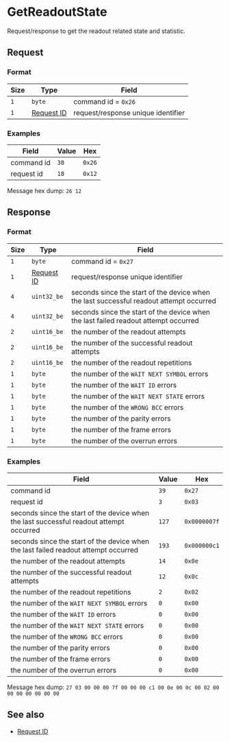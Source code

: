 # GetReadoutState

Request/response to get the readout related state and statistic.


## Request

### Format

| Size | Type                                 | Field                              |
| ---- | ------------------------------------ | ---------------------------------- |
| `1`  | `byte`                               | command id = `0x26`                |
| `1`  | [Request ID](../types.md#request-id) | request/response unique identifier |

### Examples

| Field      | Value | Hex    |
| ---------- | ----- | ------ |
| command id | `38`  | `0x26` |
| request id | `18`  | `0x12` |

Message hex dump: `26 12`


## Response

### Format

| Size | Type                                 | Field                                                                                   |
| ---- | ------------------------------------ | --------------------------------------------------------------------------------------- |
| `1`  | `byte`                               | command id = `0x27`                                                                     |
| `1`  | [Request ID](../types.md#request-id) | request/response unique identifier                                                      |
| `4`  | `uint32_be`                          | seconds since the start of the device when the last successful readout attempt occurred |
| `4`  | `uint32_be`                          | seconds since the start of the device when the last failed readout attempt occurred     |
| `2`  | `uint16_be`                          | the number of the readout attempts                                                      |
| `2`  | `uint16_be`                          | the number of the successful readout attempts                                           |
| `2`  | `uint16_be`                          | the number of the readout repetitions                                                   |
| `1`  | `byte`                               | the number of the `WAIT NEXT SYMBOL` errors                                             |
| `1`  | `byte`                               | the number of the `WAIT ID` errors                                                      |
| `1`  | `byte`                               | the number of the `WAIT NEXT STATE` errors                                              |
| `1`  | `byte`                               | the number of the `WRONG BCC` errors                                                    |
| `1`  | `byte`                               | the number of the parity errors                                                         |
| `1`  | `byte`                               | the number of the frame errors                                                          |
| `1`  | `byte`                               | the number of the overrun errors                                                        |


### Examples

| Field                                                                                   | Value | Hex          |
| ----------------------------------------------------------------------------------------| ----- | ------------ |
| command id                                                                              | `39`  | `0x27`       |
| request id                                                                              | `3`   | `0x03`       |
| seconds since the start of the device when the last successful readout attempt occurred | `127` | `0x0000007f` |
| seconds since the start of the device when the last failed readout attempt occurred     | `193` | `0x000000c1` |
| the number of the readout attempts                                                      | `14`  | `0x0e`       |
| the number of the successful readout attempts                                           | `12`  | `0x0c`       |
| the number of the readout repetitions                                                   | `2`   | `0x02`       |
| the number of the `WAIT NEXT SYMBOL` errors                                             | `0`   | `0x00`       |
| the number of the `WAIT ID` errors                                                      | `0`   | `0x00`       |
| the number of the `WAIT NEXT STATE` errors                                              | `0`   | `0x00`       |
| the number of the `WRONG BCC` errors                                                    | `0`   | `0x00`       |
| the number of the parity errors                                                         | `0`   | `0x00`       |
| the number of the frame errors                                                          | `0`   | `0x00`       |
| the number of the overrun errors                                                        | `0`   | `0x00`       |

Message hex dump: `27 03 00 00 00 7f 00 00 00 c1 00 0e 00 0c 00 02 00 00 00 00 00 00 00`


## See also

* [Request ID](../types.md#request-id)
